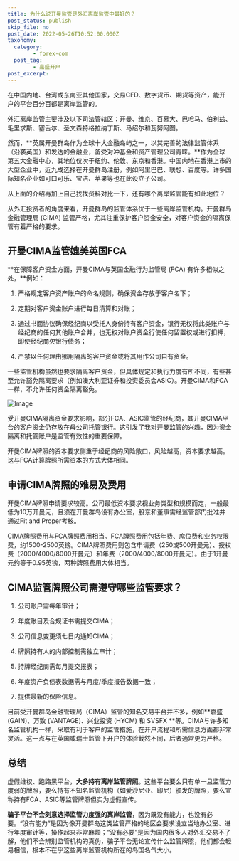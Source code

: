 ```yaml
---
title: 为什么说开曼监管是外汇离岸监管中最好的？
post_status: publish
skip_file: no
post_date: 2022-05-26T10:52:00.000Z
taxonomy:
  category:
        - forex-com
  post_tag:
        - 嘉盛开户
post_excerpt: 
---
```

在中国内地、台湾或东南亚其他国家，交易CFD、数字货币、期货等资产，能开户的平台百分百都是离岸监管的。

外汇离岸监管主要涉及以下司法管辖区：开曼、维京、百慕大、巴哈马、伯利兹、毛里求斯、塞舌尔、圣文森特格拉纳丁斯、马绍尔和瓦努阿图。

然而，**英属开曼群岛作为全球十大金融岛屿之一，以其完善的法律监管体系（沿袭英国）和发达的金融业，备受对冲基金和资产管理公司青睐。**作为全球第五大金融中心，其地位仅次于纽约、伦敦、东京和香港。中国内地在香港上市的大型企业中，近九成选择在开曼群岛注册，例如阿里巴巴、联想、百度等。许多国际知名企业如可口可乐、宝洁、苹果等也在此设立子公司。

从上面的介绍再加上自己找找资料对比一下，还有哪个离岸监管能有如此地位？

从外汇投资者的角度来看，开曼群岛的监管体系优于一些离岸监管机构。开曼群岛金融管理局 (CIMA) 监管严格，尤其注重保护客户资金安全，对客户资金的隔离保管有着严格的要求。

## 开曼CIMA监管媲美英国FCA

**在保障客户资金方面，开曼CIMA与英国金融行为监管局 (FCA) 有许多相似之处，**例如：

1. 严格规定客户资产账户的命名规则，确保资金存放于客户名下；

1. 定期对客户资金账户进行每日清算和对账；

1. 通过书面协议确保经纪商以受托人身份持有客户资金，银行无权将此类账户与经纪商的任何其他账户合并，也无权对账户资金行使任何留置权或进行扣押，即使经纪商欠银行债务；

1. 严禁以任何理由挪用隔离的客户资金或将其用作公司自有资金。

一些监管机构虽然也要求隔离客户资金，但具体规定和执行力度有所不同，有些甚至允许豁免隔离要求（例如澳大利亚证券和投资委员会ASIC）。开曼CIMA和FCA一样，不允许任何资金隔离豁免。

![Image](https://prod-files-secure.s3.us-west-2.amazonaws.com/39ed1227-6d7d-4570-be36-9ccd4a2c4241/bd849744-3fcb-4a37-8312-357962c8f065/image.png?X-Amz-Algorithm=AWS4-HMAC-SHA256&X-Amz-Content-Sha256=UNSIGNED-PAYLOAD&X-Amz-Credential=ASIAZI2LB466TCDC56TA%2F20250819%2Fus-west-2%2Fs3%2Faws4_request&X-Amz-Date=20250819T041403Z&X-Amz-Expires=3600&X-Amz-Security-Token=IQoJb3JpZ2luX2VjEGsaCXVzLXdlc3QtMiJHMEUCIDt1IihZrQrG98kjzSQxtCyFxK3pqiMjUUbThkFYzbHuAiEApubpVdSpfqv6xKx4mMGSDbJwXQiUPN%2Bc4ngMuAx1mwsqiAQItP%2F%2F%2F%2F%2F%2F%2F%2F%2F%2FARAAGgw2Mzc0MjMxODM4MDUiDGyaUWnjMJr6wS37QSrcAz%2B%2FPnGKQTzh3AhkFshZRwpbwjQ2ALQ1JeSmukq2gmVtf54%2BfYcwklM6bMkTiLoB66fcYojFs0iKu8jj4jWaS4Uw6AtO7oriApxFeWoZ6%2FY8V9BdMuT63dc7Er4UyaXBqyxBk%2FRfbTgNS4MWkAkt4mF3Idt5xJhBS73dIJx3Uqm0k77%2BmwyLj06%2FVwS4sl673v1x98jbR7CwlNcbZfCCSP%2B8j1wkQjbhpQxZWSb3nhZNroKTT3DLJc%2BE%2Bk5JmJgenx93ZpAQGDVXo0QypTYzJyPKW9Xuq4Tdi%2Fm5hk%2BPB%2B0vmU67wQBOK4oL12Ky75iu4Yr%2FBCmWK1pXxXv2BJ1%2BNkbyYK%2BIvpDS0bcmDluHHElQb2kC2FB4nuOzt2V%2F0J4PFDCh7lAx8oxVxKXcIHLR9DT1TGBqxhK4s06%2B3mtLlFVfBOPdfsmm1ZoNNheJMhYEh2GSyeQoPI2V%2BnwxyDHtFADVcPdcijVO5Xk5szXMr9JqE%2Ba3V65cyBz4E46Prt1x9kSRLAmphAIZDArsVGhLUb8MVS01Xt1Yz5M8%2F6ooLHbvifOPgbMopJQAOcaO%2FfASw8QWoESOXZJHWAuY0iil%2BexWr5JxEGAuPU8oCFCtqHq2hWM89n2DZwUfF%2B2jMKzHj8UGOqUBJat69Am%2F5hJX1yemH5bjmJLUwYWbs4taClLeLbnX%2FLYPFplY%2BTnYxqYySa7fJdMBUQQvnipwrosed00oCmHUU1O4RzqtieOCyldkGm%2FEIWOjUHFuRIxJecJNKP21GaMbJjeC%2F7zWTqUHug95pkqu6d5MbgMR5SAcKo7hvNNAwk6hFmq%2FV966UHUnaifXV8wGtvgvxDzCajvo4wbPrPkI29naWtdg&X-Amz-Signature=23bf5063c69045a7fb9bb5e6f3b18f6275a3e91b4fb210c4eec71efac86b749e&X-Amz-SignedHeaders=host&x-amz-checksum-mode=ENABLED&x-id=GetObject)

受开曼CIMA隔离资金要求影响，部分FCA、ASIC监管的经纪商，其开曼CIMA平台的客户资金仍存放在母公司托管银行。这引发了我对开曼监管的兴趣，因为资金隔离和托管账户是监管有效性的重要保障。

开曼CIMA牌照的资本要求侧重于经纪商的风险敞口，风险越高，资本要求越高。这与FCA计算牌照所需资本的方式大体相同。

## **申请CIMA牌照的难易及费用**

开曼CIMA牌照申请要求较高。公司最低资本要求视业务类型和规模而定，一般最低为10万开曼元，且须在开曼群岛设有办公室，股东和董事需经监管部门批准并通过Fit and Proper考核。

CIMA牌照费用与FCA牌照费用相当。FCA牌照费用包括年费、席位费和业务权限费，约1500-2500英镑。CIMA牌照费用则包含申请费（250或500开曼元）、授权费（2000/4000/8000开曼元）和年费（2000/4000/8000开曼元）。由于1开曼元约等于0.95英镑，两种牌照费用大体相当。

## CIMA监管牌照公司需遵守哪些监管要求？

1. 公司账户需每年审计；

1. 年度账目及合规证书需提交CIMA；

1. 公司信息变更须七日内通知CIMA；

1. 牌照持有人的内部控制需独立审计；

1. 持牌经纪商需每月提交报表；

1. 年度资产负债表数据需与月度/季度报告数据一致；

1. 提供最新的保险信息。

目前受开曼群岛金融管理局（CIMA）监管的知名交易平台并不多，例如**嘉盛 (GAIN)、万致 (VANTAGE)、兴业投资 (HYCM) 和 SVSFX **等。CIMA与许多知名监管机构一样，采取有利于客户的监管措施，在开户流程和所需信息方面都非常灵活。这一点与在英国或瑞士监管下开户的体验截然不同，后者通常更为严格。

## 总结

虚假维权、跑路黑平台，**大多持有离岸监管牌照**。这些平台要么只有单一且监管力度弱的牌照，要么持有不知名监管机构（如爱沙尼亚、印尼）颁发的牌照，要么宣称持有FCA、ASIC等监管牌照但实为虚假宣传。

**骗子平台不会刻意选择监管力度强的离岸监管**，因为既没有能力，也没有必要。“没有能力”是因为像开曼群岛这类监管严格的地区会要求设立当地办公室、进行年度审计等，操作起来非常麻烦；“没有必要”是因为国内很多人对外汇交易不了解，他们不会辨别监管机构的真伪，骗子平台无论宣传什么监管牌照，他们都会轻易相信，根本不在乎这些离岸监管机构所在的岛国名气大小。